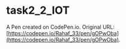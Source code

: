 # task2_2_IOT

A Pen created on CodePen.io. Original URL: [https://codepen.io/Rahaf_33/pen/gOPwOba](https://codepen.io/Rahaf_33/pen/gOPwOba).


